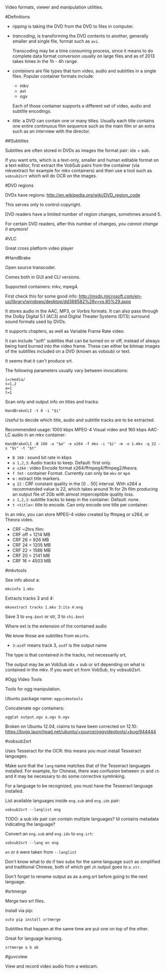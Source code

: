 Video formats, viewer and manipulation utilities.

#Definitions

- *ripping* is taking the DVD from the DVD to files in computer.

- *trancoding*, is transforming the DVD contents to another, generally smaller and single file, format such as `avi`.

    Transcoding may be a time consuming process, since it means to do complete data format conversion usually on large files and as of 2013 takes times in the 1h - 4h range.

- *containers* are file types that turn video, audio and subtitles in a single files. Popular container formats include:

    - mkv
    - avi
    - ogv

    Each of those container supports a different set of video, audio and subtitle encodings.

- *title*: a DVD can contain one or many titles. Usually each title contains one entire continuous film sequence such as the main film or an extra such as an interview with the director.

##Subtitles

Subtitles are often stored in DVDs as images the format pair: idx + sub.

If you want srts, which is a text-only, smaller and human editable format on a text editor, first extract the VobSub pairs from the container (via mkvextract for example for mkv containers) and then use a tool such as `vobsub2srt` which will do OCR on the images.

#DVD regions

DVDs have regions: <http://en.wikipedia.org/wiki/DVD_region_code>

This serves only to control copyright.

DVD readers have a limited number of region changes, sometimes around 5.

For certain DVD readers, after this number of changes, *you cannot change it anymore*!

#VLC

Great cross platform video player

#HandBrake

Open source transcoder.

Comes both in GUI and CLI versions.

Supported containers: mkv, mpeg4.

First check this for some good info: <http://msdn.microsoft.com/en-us/library/windows/desktop/dd388582%28v=vs.85%29.aspx>

It stores audio in the AAC, MP3, or Vorbis formats. It can also pass through the Dolby Digital 5.1 (AC3) and Digital Theater Systems (DTS) surround sound formats used by DVDs.

It supports chapters, as well as Variable Frame Rate video.

It can include "soft" subtitles that can be turned on or off, instead of always being hard burned into the video frame. These can either be bitmap images of the subtitles included on a DVD (known as vobsub) or text.

It seems that it can't produce srt.

The following parameters usually vary between invocations:

    i=/media/
    s=1,2
    a=1
    t=1

Scan only and output info on titles and tracks:

    HandBrakeCLI -t 0 -i "$i"

Useful to decide which title, audio and subtitle tracks are to be extracted.

Recommended usage: 1000 kbps MPEG-4 Visual video and 160 kbps AAC-LC audio in an mkv container:

    HandBrakeCLI -B 160 -a "$a" -e x264 -f mkv -i "$i" -m -o 1.mkv -q 22 -s "$s" -t "$t"

- `B 160`  : sound bit rate in kbps
- `a 1,2,3`: Audio tracks to keep. Default: first only.
- `e x264` : video Encode format x264/ffmpeg4/ffmpeg2/theora.
- `f fmt`  : container Format. Currently can only be `mkv` or `mp4`.
- `m`      : extract title markers.
- `q 22`   : CRF constant quality in the [0 .. 50] interval. With x264 a recommended value is 22, which takes around 1h for 2h film producing an output file of 2Gb with almost imperceptible quality loss.
- `s 1,2,3`: subtitle tracks to keep in the container. Default: none.
- `t <title>`: title to encode. Can only encode one title per container.

In an mkv, you can store MPEG-4 video created by ffmpeg or x264, or Theora video.

- CRF ~2hrs film:
- CRF off = 1214 MB
- CRF 26 = 926 MB
- CRF 24 = 1205 MB
- CRF 22 = 1586 MB
- CRF 20 = 2141 MB
- CRF 16 = 4503 MB

#mkvtools

See info about a:

    mkvinfo 1.mkv

Extracts tracks 3 and 4:

    mkvextract tracks 1.mkv 3:ita 4:eng

Save 3 to `eng.$ext` or str, 3 to `chi.$ext`

Where ext is the extension of the contained audio

We know those are subtitles from `mkinfo`.

- `3:asdf` means track 3, `asdf` is the output name

The type is that contained in the tracks, not necessarily srt,

The output may be an VobSub idx + sub or srt depending on what is contained in the mkv. If you want srt from VobSub, try vobsub2srt.

#Ogg Video Tools

Tools for ogg manipulation.

Ubuntu package name: `oggvideotools`

Concatenate ogv containers:

    oggCat output.ogv a.ogv b.ogv

Broken on Ubuntu 12.04, claims to have been corrected on 12.10: <https://bugs.launchpad.net/ubuntu/+source/oggvideotools/+bug/944444>

#vobsub2srt

Uses Tesseract for the OCR: this means you must install Tesseract languages.

Make sure that the `lang` name matches that of the Tesseract languages installed. For example, for Chinese, there was confusion between `zh` and `ch` and it may be necessary to do some corrective symlinking.

For a language to be recognized, you must have the Tesseract language installed.

List available languages inside `eng.sub` and `eng.idx` pair:

    vobsub2srt --langlist eng

TODO: a sub idx pair can contain multiple languages? Id contains metadata indicating the language?

Convert an `eng.sub` and `eng.idx` to `eng.srt`:

    vobsub2srt --lang en eng

`en` or `0` were taken from `--langlist`

Don't know what to do if two subs for the same language such as simplified and traditional Chinese, both of which get `zh` output goes to `a.str`.

Don't forget to rename output as as a.eng.srt before going to the next language.

#srtmerge

Merge two srt files.

Install via pip:

    suto pip install srtmerge

Subtitles that happen at the same time are put one on top of the other.

Great for language learning.

    srtmerge a b ab

#guvcview

View and record video audio from a webcam.
